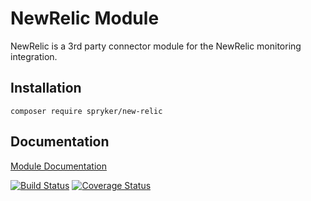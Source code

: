 # NewRelic Module

NewRelic is a 3rd party connector module for the NewRelic monitoring integration.

## Installation

```
composer require spryker/new-relic
```

## Documentation

[Module Documentation](http://academy.spryker.com/enablement/tutorials/backend/t_new_relic_monitoring.html)

[![Build Status](https://travis-ci.org/spryker/NewRelic.svg?branch=master)](https://travis-ci.org/spryker/NewRelic)
[![Coverage Status](https://coveralls.io/repos/github/spryker/NewRelic/badge.svg?branch=master)](https://coveralls.io/github/spryker/NewRelic?branch=master)
